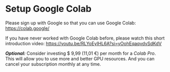 # Setup Google Colab

Please sign up with Google so that you can use Google Colab: https://colab.google/

If you have never worked with Google Colab before, please watch this short introduction video: https://youtu.be/RLYoEyIHL6A?si=yOohEqaqvdvSdKdV

<!-- Next, open the notebook [test_google_colab.ipynb](./test_google_colab.ipynb) in Google Colab and execute all code. In case this raises any errors, report to hauke.licht@uibk.ac.at -->

**_Optional:_**
Consider investing $ 9,99 (11,01 €) per month for a _Colab Pro_.
This will allow you to use more and better GPU resources.
And you can cancel your subscription monthly at any time.
